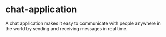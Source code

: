 # chat-application
A chat application makes it easy to communicate with people anywhere in the world by sending and receiving messages in real time.
